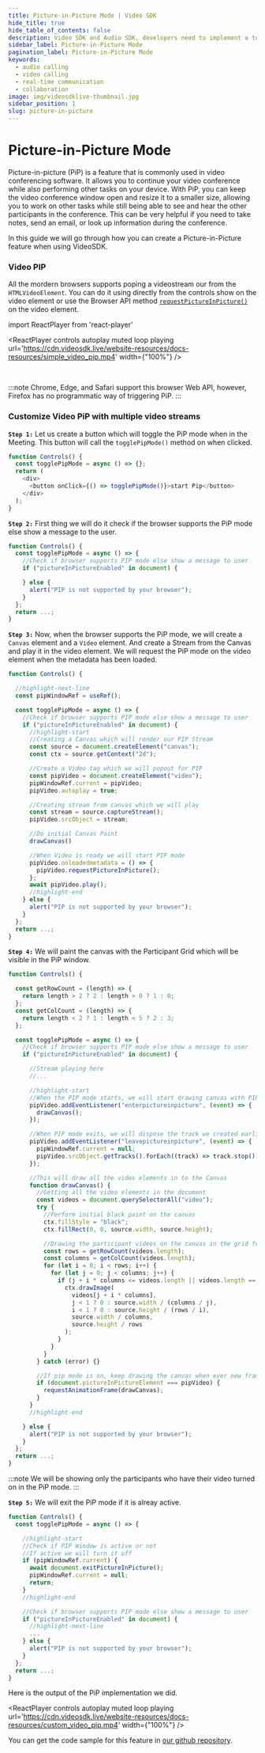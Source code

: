 ```yaml
---
title: Picture-in-Picture Mode | Video SDK
hide_title: true
hide_table_of_contents: false
description: Video SDK and Audio SDK, developers need to implement a token server. This requires efforts on both the front-end and backend.
sidebar_label: Picture-in-Picture Mode
pagination_label: Picture-in-Picture Mode
keywords:
  - audio calling
  - video calling
  - real-time communication
  - collaboration
image: img/videosdklive-thumbnail.jpg
sidebar_position: 1
slug: picture-in-picture
---
```


# Picture-in-Picture Mode

Picture-in-picture (PiP) is a feature that is commonly used in video conferencing software. It allows you to continue your video conference while also performing other tasks on your device. With PiP, you can keep the video conference window open and resize it to a smaller size, allowing you to work on other tasks while still being able to see and hear the other participants in the conference. This can be very helpful if you need to take notes, send an email, or look up information during the conference.

In this guide we will go through how you can create a Picture-in-Picture feature when using VideoSDK.

### Video PIP

All the mordern browsers supports poping a videostream our from the `HTMLVideoElement`. You can do it using directly from the controls show on the video element or use the Browser API method [`requestPictureInPicture()`](https://developer.mozilla.org/en-US/docs/Web/API/HTMLVideoElement/requestPictureInPicture) on the video element.

import ReactPlayer from 'react-player'

<ReactPlayer controls autoplay muted loop playing url='https://cdn.videosdk.live/website-resources/docs-resources/simple_video_pip.mp4' width={"100%"} />

<br/>

:::note
Chrome, Edge, and Safari support this browser Web API, however, Firefox has no programmatic way of triggering PiP.
:::

### Customize Video PiP with multiple video streams

**`Step 1:`** Let us create a button which will toggle the PiP mode when in the Meeting. This button will call the `togglePipMode()` method on when clicked.

```js
function Controls() {
  const togglePipMode = async () => {};
  return (
    <div>
      <button onClick={() => togglePipMode()}>start Pip</button>
    </div>
  );
}
```

**`Step 2:`** First thing we will do it check if the browser supports the PiP mode else show a message to the user.

```js
function Controls() {
  const togglePipMode = async () => {
    //Check if browser supports PIP mode else show a message to user
    if ("pictureInPictureEnabled" in document) {

    } else {
      alert("PIP is not supported by your browser");
    }
  };
  return ...;
}
```

**`Step 3:`** Now, when the browser supports the PiP mode, we will create a `Canvas` element and a `Video` element. And create a Stream from the Canvas and play it in the video element. We will request the PiP mode on the video element when the metadata has been loaded.

```js
function Controls() {

  //highlight-next-line
  const pipWindowRef = useRef();

  const togglePipMode = async () => {
    //Check if browser supports PIP mode else show a message to user
    if ("pictureInPictureEnabled" in document) {
      //highlight-start
      //Creating a Canvas which will render our PIP Stream
      const source = document.createElement("canvas");
      const ctx = source.getContext("2d");

      //Create a Video tag which we will popout for PIP
      const pipVideo = document.createElement("video");
      pipWindowRef.current = pipVideo;
      pipVideo.autoplay = true;

      //Creating stream from canvas which we will play
      const stream = source.captureStream();
      pipVideo.srcObject = stream;

      //Do initial Canvas Paint
      drawCanvas()

      //When Video is ready we will start PIP mode
      pipVideo.onloadedmetadata = () => {
        pipVideo.requestPictureInPicture();
      };
      await pipVideo.play();
      //highlight-end
    } else {
      alert("PIP is not supported by your browser");
    }
  };
  return ...;
}
```

**`Step 4:`** We will paint the canvas with the Participant Grid which will be visible in the PiP window.

```js
function Controls() {

  const getRowCount = (length) => {
    return length > 2 ? 2 : length > 0 ? 1 : 0;
  };
  const getColCount = (length) => {
    return length < 2 ? 1 : length < 5 ? 2 : 3;
  };

  const togglePipMode = async () => {
    //Check if browser supports PIP mode else show a message to user
    if ("pictureInPictureEnabled" in document) {

      //Stream playing here
      //...

      //highlight-start
      //When the PIP mode starts, we will start drawing canvas with PIP view
      pipVideo.addEventListener("enterpictureinpicture", (event) => {
        drawCanvas();
      });

      //When PIP mode exits, we will dispose the track we created earlier
      pipVideo.addEventListener("leavepictureinpicture", (event) => {
        pipWindowRef.current = null;
        pipVideo.srcObject.getTracks().forEach((track) => track.stop());
      });

      //This will draw all the video elements in to the Canvas
      function drawCanvas() {
        //Getting all the video elements in the document
        const videos = document.querySelectorAll("video");
        try {
          //Perform initial black paint on the canvas
          ctx.fillStyle = "black";
          ctx.fillRect(0, 0, source.width, source.height);

          //Drawing the participant videos on the canvas in the grid format
          const rows = getRowCount(videos.length);
          const columns = getColCount(videos.length);
          for (let i = 0; i < rows; i++) {
            for (let j = 0; j < columns; j++) {
              if (j + i * columns <= videos.length || videos.length == 1) {
                ctx.drawImage(
                  videos[j + i * columns],
                  j < 1 ? 0 : source.width / (columns / j),
                  i < 1 ? 0 : source.height / (rows / i),
                  source.width / columns,
                  source.height / rows
                );
              }
            }
          }
        } catch (error) {}

        //If pip mode is on, keep drawing the canvas when ever new frame is requested
        if (document.pictureInPictureElement === pipVideo) {
          requestAnimationFrame(drawCanvas);
        }
      }
      //highlight-end

    } else {
      alert("PIP is not supported by your browser");
    }
  };
  return ...;
}
```

:::note
We will be showing only the participants who have their video turned on in the PiP mode.
:::

**`Step 5:`** We will exit the PiP mode if it is alreay active.

```js
function Controls() {
  const togglePipMode = async () => {

    //highlight-start
    //Check if PIP Window is active or not
    //If active we will turn it off
    if (pipWindowRef.current) {
      await document.exitPictureInPicture();
      pipWindowRef.current = null;
      return;
    }
    //highlight-end

    //Check if browser supports PIP mode else show a message to user
    if ("pictureInPictureEnabled" in document) {
      //highlight-next-line
      ...
    } else {
      alert("PIP is not supported by your browser");
    }
  };
  return ...;
}
```

Here is the output of the PiP implementation we did.

<ReactPlayer controls autoplay muted loop playing url='https://cdn.videosdk.live/website-resources/docs-resources/custom_video_pip.mp4' width={"100%"} />

You can get the code sample for this feature in [our github repository](https://github.com/videosdk-live/videosdk-rtc-react-sdk-example/blob/main/src/meeting/components/BottomBar.js#L47).

